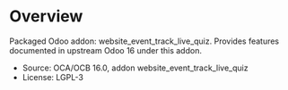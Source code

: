 # Overview

Packaged Odoo addon: website_event_track_live_quiz. Provides features documented in upstream Odoo 16 under this addon.

- Source: OCA/OCB 16.0, addon website_event_track_live_quiz
- License: LGPL-3
